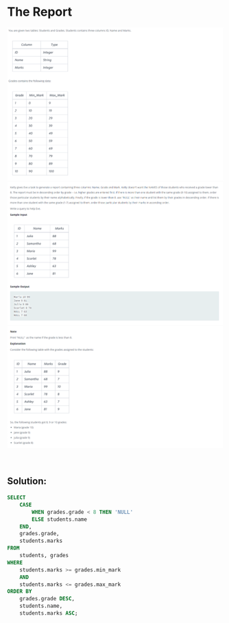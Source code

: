 # The Report

<div id="header" align="center">
  <img src="https://github.com/MartaCasdelg/SQL-HackerRank-Solutions/blob/main/2.%20Intermediate/Images/the_report_1.png" />
</div>

<div id="header" align="center">
  <img src="https://github.com/MartaCasdelg/SQL-HackerRank-Solutions/blob/main/2.%20Intermediate/Images/the_report_2.png" />
</div>

<div id="header" align="center">
  <img src="https://github.com/MartaCasdelg/SQL-HackerRank-Solutions/blob/main/2.%20Intermediate/Images/the_report_3.png" />
</div>

&nbsp;

## Solution:

```sql
SELECT
    CASE
        WHEN grades.grade < 8 THEN 'NULL'
        ELSE students.name
    END,
    grades.grade,
    students.marks
FROM
    students, grades
WHERE
    students.marks >= grades.min_mark 
    AND
    students.marks <= grades.max_mark
ORDER BY
    grades.grade DESC,
    students.name,
    students.marks ASC;
```